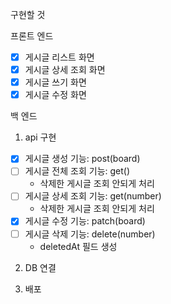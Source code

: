 구현할 것

프론트 엔드

-   [x] 게시글 리스트 화면
-   [x] 게시글 상세 조회 화면
-   [x] 게시글 쓰기 화면
-   [x] 게시글 수정 화면

백 엔드

1. api 구현

-   [x] 게시글 생성 기능: post(board)
-   [ ] 게시글 전체 조회 기능: get()
    -   삭제한 게시글 조회 안되게 처리
-   [ ] 게시글 상세 조회 기능: get(number)
    -   삭제한 게시글 조회 안되게 처리
-   [x] 게시글 수정 기능: patch(board)
-   [ ] 게시글 삭제 기능: delete(number)
    -   deletedAt 필드 생성

2. DB 연결

3. 배포
